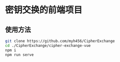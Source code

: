 # 密钥交换的前端项目
## 使用方法
``` bash
git clone https://github.com/myh456/CipherExchange
cd ./CipherExchange/cipher-exchange-vue
npm i
npm run serve
```
